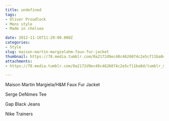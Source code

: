 ```yaml
---
title: undefined
tags:
- Oliver Proudlock
- Mens style
- Made in chelsea

date: 2012-11-16T11:29:00.000Z
categories:
- Style
slug: maison-martin-margielahm-faux-fur-jacket
thumbnail: https://78.media.tumblr.com/0a2172d9ec48c4626074c2e5cf11ba0d/tumblr_mdkvwh59qR1rhrm24o1_r1_1280.jpg
attachments:
- https://78.media.tumblr.com/0a2172d9ec48c4626074c2e5cf11ba0d/tumblr_mdkvwh59qR1rhrm24o1_r1_1280.jpg

---
```


Maison Martin Margiela/H&M Faux Fur Jacket 

  Serge DeNimes Tee  

  Gap Black Jeans 

  Nike Trainers
